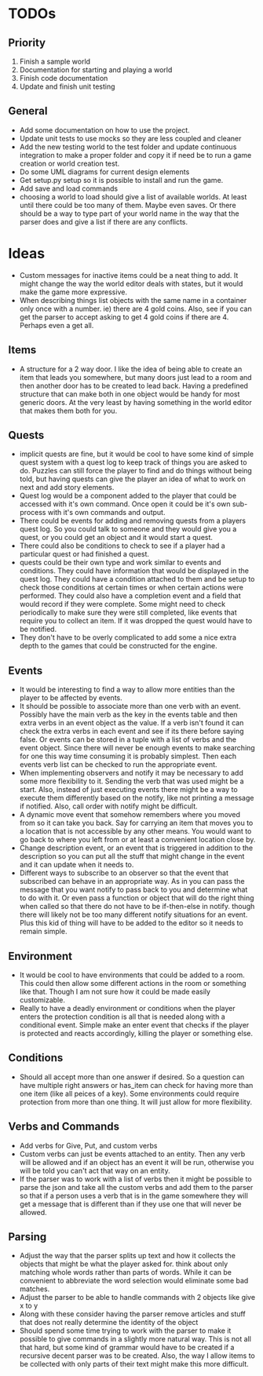 TODOs
=====

Priority
--------

1. Finish a sample world
2. Documentation for starting and playing a world
3. Finish code documentation
4. Update and finish unit testing

General
-------

* Add some documentation on how to use the project.
* Update unit tests to use mocks so they are less coupled and cleaner
* Add the new testing world to the test folder and update continuous integration to make a proper folder and copy it if need be to run a game creation or world creation test.
* Do some UML diagrams for current design elements
* Get setup.py setup so it is possible to install and run the game.
* Add save and load commands
* choosing a world to load should give a list of available worlds. At least until there could be too many of them. Maybe even saves. Or there should be a way to type part of your world name in the way that the parser does and give a list if there are any conflicts.

Ideas
=====

* Custom messages for inactive items could be a neat thing to add. It might change the way the world editor deals with states, but it would make the game more expressive.
* When describing things list objects with the same name in a container only once with a number. ie) there are 4 gold coins. Also, see if you can get the parser to accept asking to get 4 gold coins if there are 4. Perhaps even a get all.

Items
-----

* A structure for a 2 way door. I like the idea of being able to create an item that leads you somewhere, but many doors just lead to a room and then another door has to be created to lead back. Having a predefined structure that can make both in one object would be handy for most generic doors. At the very least by having something in the world editor that makes them both for you.

Quests
------

* implicit quests are fine, but it would be cool to have some kind of simple quest system with a quest log to keep track of things you are asked to do. Puzzles can still force the player to find and do things without being told, but having quests can give the player an idea of what to work on next and add story elements.
* Quest log would be a component added to the player that could be accessed with it's own command. Once open it could be it's own sub-process with it's own commands and output.
* There could be events for adding and removing quests from a players quest log. So you could talk to someone and they would give you a quest, or you could get an object and it would start a quest.
* There could also be conditions to check to see if a player had a particular quest or had finished a quest.
* quests could be their own type and work similar to events and conditions. They could have information that would be displayed in the quest log. They could have a condition attached to them and be setup to check those conditions at certain times or when certain actions were performed. They could also have a completion event and a field that would record if they were complete. Some might need to check periodically to make sure they were still completed, like events that require you to collect an item. If it was dropped the quest would have to be notified.
* They don't have to be overly complicated to add some a nice extra depth to the games that could be constructed for the engine.

Events
------
* It would be interesting to find a way to allow more entities than the player to be affected by events.
* It should be possible to associate more than one verb with an event. Possibly have the main verb as the key in the events table and then extra verbs in an event object as the value. If a verb isn't found it can check the extra verbs in each event and see if its there before saying false. Or events can be stored in a tuple with a list of verbs and the event object. Since there will never be enough events to make searching for one this way time consuming it is probably simplest. Then each events verb list can be checked to run the appropriate event.
* When implementing observers and notify it may be necessary to add some more flexibility to it. Sending the verb that was used might be a start. Also, instead of just executing events there might be a way to execute them differently based on the notify, like not printing a message if notified. Also, call order with notify might be difficult.
* A dynamic move event that somehow remembers where you moved from so it can take you back. Say for carrying an item that moves you to a location that is not accessible by any other means. You would want to go back to where you left from or at least a convenient location close by.
* Change description event, or an event that is triggered in addition to the description so you can put all the stuff that might change in the event and it can update when it needs to.
* Different ways to subscribe to an observer so that the event that subscribed can behave in an appropriate way. As in you can pass the message that you want notify to pass back to you and determine what to do with it. Or even pass a function or object that will do the right thing when called so that there do not have to be if-then-else in notify. though there will likely not be too many different notify situations for an event. Plus this kid of thing will have to be added to the editor so it needs to remain simple.

Environment
-----------
* It would be cool to have environments that could be added to a room. This could then allow some different actions in the room or something like that. Though I am not sure how it could be made easily customizable.
* Really to have a deadly environment or conditions when the player enters the protection condition is all that is needed along with a conditional event. Simple make an enter event that checks if the player is protected and reacts accordingly, killing the player or something else.

Conditions
----------
* Should all accept more than one answer if desired. So a question can have multiple right answers or has_item can check for having more than one item (like all peices of a key). Some environments could require protection from more than one thing. It will just allow for more flexibility.

Verbs and Commands
------------------
* Add verbs for Give, Put, and custom verbs
* Custom verbs can just be events attached to an entity. Then any verb will be allowed and if an object has an event it will be run, otherwise you will be told you can't act that way on an entity.
* If the parser was to work with a list of verbs then it might be possible to parse the json and take all the custom verbs and add them to the parser so that if a person uses a verb that is in the game somewhere they will get a message that is different than if they use one that will never be allowed.


Parsing
-------
* Adjust the way that the parser splits up text and how it collects the objects that might be what the player asked for. think about only matching whole words rather than parts of words. While it can be convenient to abbreviate the word selection would eliminate some bad matches.
* Adjust the parser to be able to handle commands with 2 objects like give x to y
* Along with these consider having the parser remove articles and stuff that does not really determine the identity of the object
* Should spend some time trying to work with the parser to make it possible to give commands in a slightly more natural way. This is not all that hard, but some kind of grammar would have to be created if a recursive decent parser was to be created. Also, the way I allow items to be collected with only parts of their text might make this more difficult.
